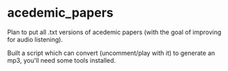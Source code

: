 # acedemic_papers

Plan to put all .txt versions of acedemic papers (with the goal of improving for audio listening).


Built a script which can convert (uncomment/play with it) to generate an mp3, you'll need some tools installed.

